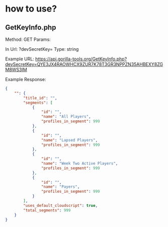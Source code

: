 # how to use?


## GetKeyInfo.php

Method: GET
Params:

In Url: ?devSecretKey=
Type: string

Example URL:
https://api.gorilla-tools.org/GetKeyInfo.php?devSecretKey=QYE3JX4RAOWHCX9ZUR7K78T3GR3NPPZN35AHBEXY8ZGM8WS3IM

Example Response:
```json
{
	"": {
		"title_id": "",
		"segments": [
			{
				"id": "",
				"name": "All Players",
				"profiles_in_segment": 999
			},
			{
				"id": "",
				"name": "Lapsed Players",
				"profiles_in_segment": 999
			},
			{
				"id": "",
				"name": "Week Two Active Players",
				"profiles_in_segment": 999
			},
			{
				"id": "",
				"name": "Payers",
				"profiles_in_segment": 999
			}
		],
		"uses_default_cloudscript": true,
		"total_segments": 999
	}
}
```
